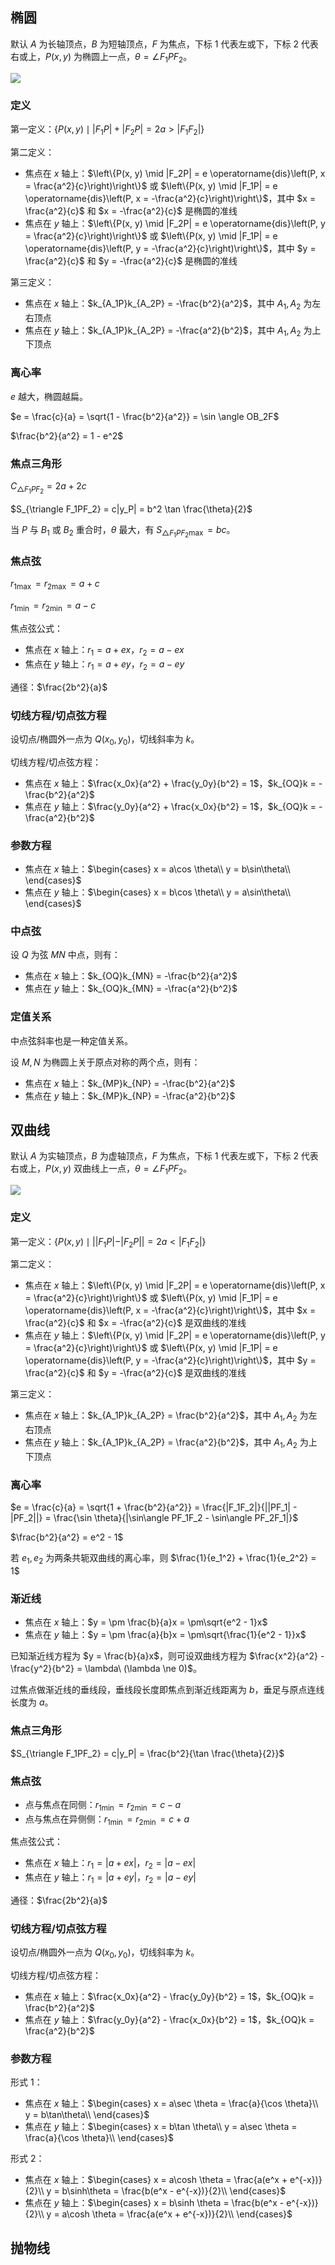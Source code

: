 ## 椭圆

默认 $A$ 为长轴顶点，$B$ 为短轴顶点，$F$ 为焦点，下标 $1$ 代表左或下，下标 $2$ 代表右或上，$P(x, y)$ 为椭圆上一点，$\theta = \angle F_1PF_2$。

![](../../assets/mathematics/conic-section/ellipse.svg)

### 定义

第一定义：$\left\{P(x, y) \mid |F_1P| + |F_2P| = 2a > |F_1F_2|\right\}$

第二定义：

- 焦点在 $x$ 轴上：$\left\{P(x, y) \mid |F_2P| = e \operatorname{dis}\left(P, x = \frac{a^2}{c}\right)\right\}$ 或 $\left\{P(x, y) \mid |F_1P| = e \operatorname{dis}\left(P, x = -\frac{a^2}{c}\right)\right\}$，其中 $x = \frac{a^2}{c}$ 和 $x = -\frac{a^2}{c}$ 是椭圆的准线
- 焦点在 $y$ 轴上：$\left\{P(x, y) \mid |F_2P| = e \operatorname{dis}\left(P, y = \frac{a^2}{c}\right)\right\}$ 或 $\left\{P(x, y) \mid |F_1P| = e \operatorname{dis}\left(P, y = -\frac{a^2}{c}\right)\right\}$，其中 $y = \frac{a^2}{c}$ 和 $y = -\frac{a^2}{c}$ 是椭圆的准线

第三定义：

- 焦点在 $x$ 轴上：$k_{A_1P}k_{A_2P} = -\frac{b^2}{a^2}$，其中 $A_1,A_2$ 为左右顶点
- 焦点在 $y$ 轴上：$k_{A_1P}k_{A_2P} = -\frac{a^2}{b^2}$，其中 $A_1,A_2$ 为上下顶点

### 离心率

$e$ 越大，椭圆越扁。

$e = \frac{c}{a} = \sqrt{1 - \frac{b^2}{a^2}} = \sin \angle OB_2F$

$\frac{b^2}{a^2} = 1 - e^2$

### 焦点三角形

$C_{\triangle F_1PF_2} = 2a + 2c$

$S_{\triangle F_1PF_2} = c|y_P| = b^2 \tan \frac{\theta}{2}$

当 $P$ 与 $B_1$ 或 $B_2$ 重合时，$\theta$ 最大，有 $S_{\triangle F_1PF_2 \max} = bc$。

### 焦点弦

$r_{1\max} = r_{2\max} = a + c$

$r_{1\min} = r_{2\min} = a - c$

焦点弦公式：

- 焦点在 $x$ 轴上：$r_1 = a + ex$，$r_2 = a - ex$
- 焦点在 $y$ 轴上：$r_1 = a + ey$，$r_2 = a - ey$

通径：$\frac{2b^2}{a}$

### 切线方程/切点弦方程

设切点/椭圆外一点为 $Q(x_0, y_0)$，切线斜率为 $k$。

切线方程/切点弦方程：

- 焦点在 $x$ 轴上：$\frac{x_0x}{a^2} + \frac{y_0y}{b^2} = 1$，$k_{OQ}k = -\frac{b^2}{a^2}$
- 焦点在 $y$ 轴上：$\frac{y_0y}{a^2} + \frac{x_0x}{b^2} = 1$，$k_{OQ}k = -\frac{a^2}{b^2}$

### 参数方程

- 焦点在 $x$ 轴上：$\begin{cases} x = a\cos \theta\\ y = b\sin\theta\\ \end{cases}$
- 焦点在 $y$ 轴上：$\begin{cases} x = b\cos \theta\\ y = a\sin\theta\\ \end{cases}$

### 中点弦
设 $Q$ 为弦 $MN$ 中点，则有：

- 焦点在 $x$ 轴上：$k_{OQ}k_{MN} = -\frac{b^2}{a^2}$
- 焦点在 $y$ 轴上：$k_{OQ}k_{MN} = -\frac{a^2}{b^2}$

### 定值关系

中点弦斜率也是一种定值关系。

设 $M,N$ 为椭圆上关于原点对称的两个点，则有：

- 焦点在 $x$ 轴上：$k_{MP}k_{NP} = -\frac{b^2}{a^2}$
- 焦点在 $y$ 轴上：$k_{MP}k_{NP} = -\frac{a^2}{b^2}$

## 双曲线

默认 $A$ 为实轴顶点，$B$ 为虚轴顶点，$F$ 为焦点，下标 $1$ 代表左或下，下标 $2$ 代表右或上，$P(x, y)$ 双曲线上一点，$\theta = \angle F_1PF_2$。

![](../../assets/mathematics/conic-section/hyperbola.svg)

### 定义

第一定义：$\left\{P(x, y) \mid ||F_1P| - |F_2P|| = 2a < |F_1F_2|\right\}$

第二定义：

- 焦点在 $x$ 轴上：$\left\{P(x, y) \mid |F_2P| = e \operatorname{dis}\left(P, x = \frac{a^2}{c}\right)\right\}$ 或 $\left\{P(x, y) \mid |F_1P| = e \operatorname{dis}\left(P, x = -\frac{a^2}{c}\right)\right\}$，其中 $x = \frac{a^2}{c}$ 和 $x = -\frac{a^2}{c}$ 是双曲线的准线
- 焦点在 $y$ 轴上：$\left\{P(x, y) \mid |F_2P| = e \operatorname{dis}\left(P, y = \frac{a^2}{c}\right)\right\}$ 或 $\left\{P(x, y) \mid |F_1P| = e \operatorname{dis}\left(P, y = -\frac{a^2}{c}\right)\right\}$，其中 $y = \frac{a^2}{c}$ 和 $y = -\frac{a^2}{c}$ 是双曲线的准线

第三定义：

- 焦点在 $x$ 轴上：$k_{A_1P}k_{A_2P} = \frac{b^2}{a^2}$，其中 $A_1,A_2$ 为左右顶点
- 焦点在 $y$ 轴上：$k_{A_1P}k_{A_2P} = \frac{a^2}{b^2}$，其中 $A_1,A_2$ 为上下顶点

### 离心率

$e = \frac{c}{a} = \sqrt{1 + \frac{b^2}{a^2}} = \frac{|F_1F_2|}{||PF_1| - |PF_2||} = \frac{\sin \theta}{|\sin\angle PF_1F_2 - \sin\angle PF_2F_1|}$

$\frac{b^2}{a^2} = e^2 - 1$

若 $e_1, e_2$ 为两条共轭双曲线的离心率，则 $\frac{1}{e_1^2} + \frac{1}{e_2^2} = 1$

### 渐近线

- 焦点在 $x$ 轴上：$y = \pm \frac{b}{a}x = \pm\sqrt{e^2 - 1}x$
- 焦点在 $y$ 轴上：$y = \pm \frac{a}{b}x = \pm\sqrt{\frac{1}{e^2 - 1}}x$

已知渐近线方程为 $y = \frac{b}{a}x$，则可设双曲线方程为 $\frac{x^2}{a^2} - \frac{y^2}{b^2} = \lambda\ (\lambda \ne 0)$。

过焦点做渐近线的垂线段，垂线段长度即焦点到渐近线距离为 $b$，垂足与原点连线长度为 $a$。

### 焦点三角形
$S_{\triangle F_1PF_2} = c|y_P| = \frac{b^2}{\tan \frac{\theta}{2}}$

### 焦点弦

- 点与焦点在同侧：$r_{1\min} = r_{2\min} = c - a$
- 点与焦点在异侧侧：$r_{1\min} = r_{2\min} = c + a$

焦点弦公式：

- 焦点在 $x$ 轴上：$r_1 = |a + ex|$，$r_2 = |a - ex|$
- 焦点在 $y$ 轴上：$r_1 = |a + ey|$，$r_2 = |a - ey|$

通径：$\frac{2b^2}{a}$

### 切线方程/切点弦方程

设切点/椭圆外一点为 $Q(x_0, y_0)$，切线斜率为 $k$。

切线方程/切点弦方程：

- 焦点在 $x$ 轴上：$\frac{x_0x}{a^2} - \frac{y_0y}{b^2} = 1$，$k_{OQ}k = \frac{b^2}{a^2}$
- 焦点在 $y$ 轴上：$\frac{y_0y}{a^2} - \frac{x_0x}{b^2} = 1$，$k_{OQ}k = \frac{a^2}{b^2}$

### 参数方程

形式 1：

- 焦点在 $x$ 轴上：$\begin{cases} x = a\sec \theta = \frac{a}{\cos \theta}\\ y = b\tan\theta\\ \end{cases}$
- 焦点在 $y$ 轴上：$\begin{cases} x = b\tan \theta\\ y = a\sec \theta = \frac{a}{\cos \theta}\\ \end{cases}$

形式 2：

- 焦点在 $x$ 轴上：$\begin{cases} x = a\cosh \theta = \frac{a(e^x + e^{-x})}{2}\\ y = b\sinh\theta = \frac{b(e^x - e^{-x})}{2}\\ \end{cases}$
- 焦点在 $y$ 轴上：$\begin{cases} x = b\sinh \theta = \frac{b(e^x - e^{-x})}{2}\\ y = a\cosh \theta = \frac{a(e^x + e^{-x})}{2}\\ \end{cases}$


## 抛物线